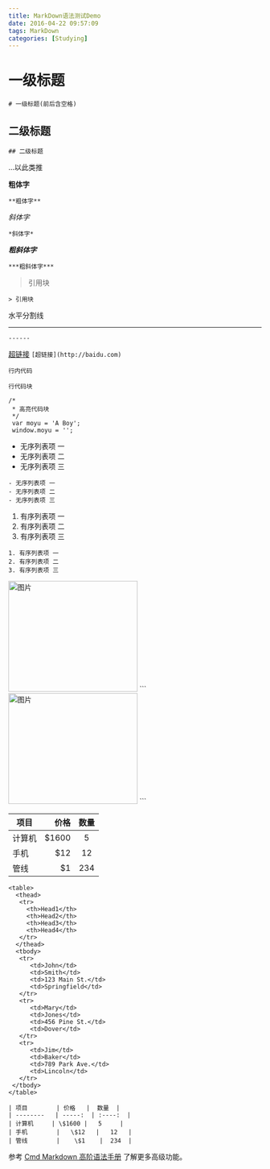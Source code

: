 ```yaml
---
title: MarkDown语法测试Demo
date: 2016-04-22 09:57:09
tags: MarkDown
categories: [Studying]
---
```





# 一级标题
    # 一级标题(前后含空格)
## 二级标题 
    ## 二级标题 
...以此类推
<!--more-->

**粗体字**

    **粗体字**
*斜体字*

    *斜体字* 

***粗斜体字***

    ***粗斜体字***

> 引用块

`> 引用块`

水平分割线

------  
`------`

[超链接](http://baidu.com)
`[超链接](http://baidu.com)`

`行内代码`

    行代码块
```
/*
 * 高亮代码块
 */
 var moyu = 'A Boy';
 window.moyu = '';
```



- 无序列表项 一
- 无序列表项 二
- 无序列表项 三

```
- 无序列表项 一
- 无序列表项 二
- 无序列表项 三
```

1. 有序列表项 一
2. 有序列表项 二
3. 有序列表项 三

```
1. 有序列表项 一
2. 有序列表项 二
3. 有序列表项 三
```

<img src="/images/img.jpg" alt="图片" width="257" height="220" />
```
<img src="/images/img.jpg" alt="图片" width="257" height="220" />
```

| 项目        | 价格   |  数量  |
| --------   | -----:  | :----:  |
| 计算机     | \$1600 |   5     |
| 手机        |   \$12   |   12   |
| 管线        |    \$1    |  234  |

```
<table>
  <thead>
   <tr>
     <th>Head1</th>
     <th>Head2</th>
     <th>Head3</th>
     <th>Head4</th>
   </tr>
  </thead>
  <tbody>
   <tr>
      <td>John</td>
      <td>Smith</td>
      <td>123 Main St.</td>
      <td>Springfield</td>
   </tr>
   <tr>
      <td>Mary</td>
      <td>Jones</td>
      <td>456 Pine St.</td>
      <td>Dover</td>
   </tr>
   <tr>
      <td>Jim</td>
      <td>Baker</td>
      <td>789 Park Ave.</td>
      <td>Lincoln</td>
   </tr>
 </tbody>
</table>

| 项目        | 价格   |  数量  |
| --------   | -----:  | :----:  |
| 计算机     | \$1600 |   5     |
| 手机        |   \$12   |   12   |
| 管线        |    \$1    |  234  |
```


参考 [Cmd Markdown 高阶语法手册](https://www.zybuluo.com/mdeditor?url=https://www.zybuluo.com/static/editor/md-help.markdown#cmd-markdown-高阶语法手册) 了解更多高级功能。
